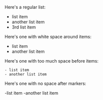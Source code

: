 Here's a regular list:

- list item
- another list item
- 3rd list item

Here's one with white space around items:

  - list item  
  - another list item  

Here's one with too much space before items:

    - list item
    - another list item

Here's one with no space after markers:

-list item
-another list item